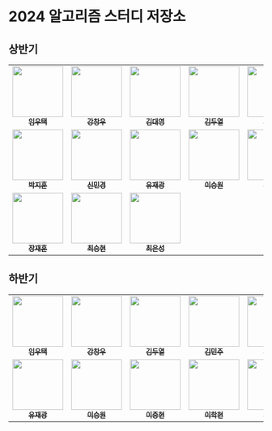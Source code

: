 # 2024 알고리즘 스터디 저장소

## 상반기
<table>
    <tr>
        <td align="center">
            <a href="https://github.com/Chaos0103">
                <img src="https://avatars.githubusercontent.com/Chaos0103" width="100px;" alt=""/>
                <br/>
                <sub>
                    <b>임우택</b>
                </sub>
            </a>
            <br/>
        </td>
        <td align="center">
            <a href="https://github.com/monam2">
                <img src="https://avatars.githubusercontent.com/monam2" width="100px;" alt=""/>
                <br/>
                <sub>
                    <b>강창우</b>
                </sub>
            </a>
            <br/>
        </td>
        <td align="center">
            <a href="https://github.com/mmalfoy">
                <img src="https://avatars.githubusercontent.com/mmalfoy" width="100px;" alt=""/>
                <br/>
                <sub>
                    <b>김대영</b>
                </sub>
            </a>
            <br/>
        </td>
        <td align="center">
            <a href="https://github.com/enduf7686">
                <img src="https://avatars.githubusercontent.com/enduf7686" width="100px;" alt=""/>
                <br/>
                <sub>
                    <b>김두열</b>
                </sub>
            </a>
            <br/>
        </td>
        <td align="center">
            <a href="https://github.com/MJ-Kor">
                <img src="https://avatars.githubusercontent.com/MJ-Kor" width="100px;" alt=""/>
                <br/>
                <sub>
                    <b>김민주</b>
                </sub>
            </a>
            <br/>
        </td>
        <td align="center">
            <a href="https://github.com/wonxxikim">
                <img src="https://avatars.githubusercontent.com/wonxxikim" width="100px;" alt=""/>
                <br/>
                <sub>
                    <b>김지원</b>
                </sub>
            </a>
            <br/>
        </td>
        <td align="center">
            <a href="https://github.com/chchaeun">
                <img src="https://avatars.githubusercontent.com/chchaeun" width="100px;" alt=""/>
                <br/>
                <sub>
                    <b>김채은</b>
                </sub>
            </a>
            <br/>
        </td>
        <td align="center">
            <a href="https://github.com/zzun73">
                <img src="https://avatars.githubusercontent.com/zzun73" width="100px;" alt=""/>
                <br/>
                <sub>
                    <b>남혁준</b>
                </sub>
            </a>
            <br/>
        </td>
    </tr>
    <tr>
        <td align="center">
            <a href="https://github.com/JiHunparkkk">
                <img src="https://avatars.githubusercontent.com/JiHunparkkk" width="100px;" alt=""/>
                <br/>
                <sub>
                    <b>박지훈</b>
                </sub>
            </a>
            <br/>
        </td>
        <td align="center">
            <a href="https://github.com/minggwen">
                <img src="https://avatars.githubusercontent.com/minggwen" width="100px;" alt=""/>
                <br/>
                <sub>
                    <b>신민경</b>
                </sub>
            </a>
            <br/>
        </td>
        <td align="center">
            <a href="https://github.com/JAEKWANG97">
                <img src="https://avatars.githubusercontent.com/JAEKWANG97" width="100px;" alt=""/>
                <br/>
                <sub>
                    <b>유재광</b>
                </sub>
            </a>
            <br/>
        </td>
        <td align="center">
            <a href="https://github.com/swLeesw">
                <img src="https://avatars.githubusercontent.com/swLeesw" width="100px;" alt=""/>
                <br/>
                <sub>
                    <b>이승원</b>
                </sub>
            </a>
            <br/>
        </td>
        <td align="center">
            <a href="https://github.com/Lee-JoungHyun">
                <img src="https://avatars.githubusercontent.com/Lee-JoungHyun" width="100px;" alt=""/>
                <br/>
                <sub>
                    <b>이중현</b>
                </sub>
            </a>
            <br/>
        </td>
        <td align="center">
            <a href="https://github.com/hellomatia">
                <img src="https://avatars.githubusercontent.com/hellomatia" width="100px;" alt=""/>
                <br/>
                <sub>
                    <b>이지표</b>
                </sub>
            </a>
            <br/>
        </td>
        <td align="center">
            <a href="https://github.com/hyeonhakyi">
                <img src="https://avatars.githubusercontent.com/hyeonhakyi" width="100px;" alt=""/>
                <br/>
                <sub>
                    <b>이학현</b>
                </sub>
            </a>
            <br/>
        </td>
        <td align="center">
            <a href="https://github.com/inhohyun">
                <img src="https://avatars.githubusercontent.com/inhohyun" width="100px;" alt=""/>
                <br/>
                <sub>
                    <b>인호현</b>
                </sub>
            </a>
            <br/>
        </td>
    </tr>
    <tr>
        <td align="center">
            <a href="https://github.com/JaeHunJang">
                <img src="https://avatars.githubusercontent.com/JaeHunJang" width="100px;" alt=""/>
                <br/>
                <sub>
                    <b>장재훈</b>
                </sub>
            </a>
            <br/>
        </td>
        <td align="center">
            <a href="https://github.com/cshyun7097">
                <img src="https://avatars.githubusercontent.com/cshyun7097" width="100px;" alt=""/>
                <br/>
                <sub>
                    <b>최승현</b>
                </sub>
            </a>
            <br/>
        </td>
        <td align="center">
            <a href="https://github.com/eunsung-choi">
                <img src="https://avatars.githubusercontent.com/eunsung-choi" width="100px;" alt=""/>
                <br/>
                <sub>
                    <b>최은성</b>
                </sub>
            </a>
            <br/>
        </td>
    </tr>
</table>

## 하반기
<table>
    <tr>
        <td align="center">
            <a href="https://github.com/Chaos0103">
                <img src="https://avatars.githubusercontent.com/Chaos0103" width="100px;" alt=""/>
                <br/>
                <sub>
                    <b>임우택</b>
                </sub>
            </a>
            <br/>
        </td>
        <td align="center">
            <a href="https://github.com/monam2">
                <img src="https://avatars.githubusercontent.com/monam2" width="100px;" alt=""/>
                <br/>
                <sub>
                    <b>강창우</b>
                </sub>
            </a>
            <br/>
        </td>
        <td align="center">
            <a href="https://github.com/enduf7686">
                <img src="https://avatars.githubusercontent.com/enduf7686" width="100px;" alt=""/>
                <br/>
                <sub>
                    <b>김두열</b>
                </sub>
            </a>
            <br/>
        </td>
        <td align="center">
            <a href="https://github.com/MJ-Kor">
                <img src="https://avatars.githubusercontent.com/MJ-Kor" width="100px;" alt=""/>
                <br/>
                <sub>
                    <b>김민주</b>
                </sub>
            </a>
            <br/>
        </td>
        <td align="center">
            <a href="https://github.com/wonxxikim">
                <img src="https://avatars.githubusercontent.com/wonxxikim" width="100px;" alt=""/>
                <br/>
                <sub>
                    <b>김지원</b>
                </sub>
            </a>
            <br/>
        </td>
        <td align="center">
            <a href="https://github.com/zzun73">
                <img src="https://avatars.githubusercontent.com/zzun73" width="100px;" alt=""/>
                <br/>
                <sub>
                    <b>남혁준</b>
                </sub>
            </a>
            <br/>
        </td>
        <td align="center">
            <a href="https://github.com/JiHunparkkk">
                <img src="https://avatars.githubusercontent.com/JiHunparkkk" width="100px;" alt=""/>
                <br/>
                <sub>
                    <b>박지훈</b>
                </sub>
            </a>
            <br/>
        </td>
        <td align="center">
            <a href="https://github.com/minggwen">
                <img src="https://avatars.githubusercontent.com/minggwen" width="100px;" alt=""/>
                <br/>
                <sub>
                    <b>신민경</b>
                </sub>
            </a>
            <br/>
        </td>
    </tr>
    <tr>
        <td align="center">
            <a href="https://github.com/JAEKWANG97">
                <img src="https://avatars.githubusercontent.com/JAEKWANG97" width="100px;" alt=""/>
                <br/>
                <sub>
                    <b>유재광</b>
                </sub>
            </a>
            <br/>
        </td>
        <td align="center">
            <a href="https://github.com/swLeesw">
                <img src="https://avatars.githubusercontent.com/swLeesw" width="100px;" alt=""/>
                <br/>
                <sub>
                    <b>이승원</b>
                </sub>
            </a>
            <br/>
        </td>
        <td align="center">
            <a href="https://github.com/Lee-JoungHyun">
                <img src="https://avatars.githubusercontent.com/Lee-JoungHyun" width="100px;" alt=""/>
                <br/>
                <sub>
                    <b>이중현</b>
                </sub>
            </a>
            <br/>
        </td>
        <td align="center">
            <a href="https://github.com/hyeonhakyi">
                <img src="https://avatars.githubusercontent.com/hyeonhakyi" width="100px;" alt=""/>
                <br/>
                <sub>
                    <b>이학현</b>
                </sub>
            </a>
            <br/>
        </td>
        <td align="center">
            <a href="https://github.com/JaeHunJang">
                <img src="https://avatars.githubusercontent.com/JaeHunJang" width="100px;" alt=""/>
                <br/>
                <sub>
                    <b>장재훈</b>
                </sub>
            </a>
            <br/>
        </td>
        <td align="center">
            <a href="https://github.com/cshyun7097">
                <img src="https://avatars.githubusercontent.com/cshyun7097" width="100px;" alt=""/>
                <br/>
                <sub>
                    <b>최승현</b>
                </sub>
            </a>
            <br/>
        </td>
    </tr>
</table>
